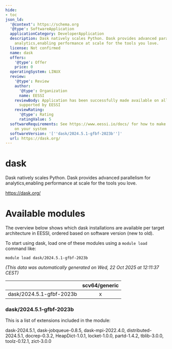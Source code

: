```yaml
---
hide:
- toc
json_ld:
  '@context': https://schema.org
  '@type': SoftwareApplication
  applicationCategory: DeveloperApplication
  description: Dask natively scales Python. Dask provides advanced parallelism for
    analytics,enabling performance at scale for the tools you love.
  license: Not confirmed
  name: dask
  offers:
    '@type': Offer
    price: 0
  operatingSystem: LINUX
  review:
    '@type': Review
    author:
      '@type': Organization
      name: EESSI
    reviewBody: Application has been successfully made available on all architectures
      supported by EESSI
    reviewRating:
      '@type': Rating
      ratingValue: 5
  softwareRequirements: See https://www.eessi.io/docs/ for how to make EESSI available
    on your system
  softwareVersion: '[''dask/2024.5.1-gfbf-2023b'']'
  url: https://dask.org/
---
```


dask
====


Dask natively scales Python. Dask provides advanced parallelism for analytics,enabling performance at scale for the tools you love.

https://dask.org/
# Available modules


The overview below shows which dask installations are available per target architecture in EESSI, ordered based on software version (new to old).

To start using dask, load one of these modules using a `module load` command like:

```shell
module load dask/2024.5.1-gfbf-2023b
```

*(This data was automatically generated on Wed, 22 Oct 2025 at 12:11:37 CEST)*

| |scv64/generic|
| :---: | :---: |
|dask/2024.5.1-gfbf-2023b|x|


### dask/2024.5.1-gfbf-2023b

This is a list of extensions included in the module:

dask-2024.5.1, dask-jobqueue-0.8.5, dask-mpi-2022.4.0, distributed-2024.5.1, docrep-0.3.2, HeapDict-1.0.1, locket-1.0.0, partd-1.4.2, tblib-3.0.0, toolz-0.12.1, zict-3.0.0